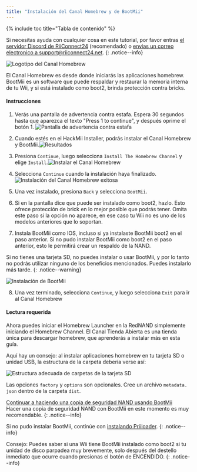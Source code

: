 ```yaml
---
title: "Instalación del Canal Homebrew y de BootMii"
---
```


{% include toc title="Tabla de contenido" %}

Si necesitas ayuda con cualquier cosa en este tutorial, por favor entras [el servidor Discord de RiiConnect24](https://discord.gg/rc24) (recomendado) o [envias un correo electronico a support@riiconnect24.net](mailto:support@riiconnect24.net).
{: .notice--info}

![Logotipo del Canal Homebrew](/images/hbc.png)

El Canal Homebrew es desde donde iniciarás las aplicaciones homebrew. BootMii es un software que puede respaldar y restaurar la memoria interna de tu Wii, y si está instalado como boot2, brinda protección contra bricks.

#### Instrucciones

1. Verás una pantalla de advertencia contra estafa. Espera 30 segundos hasta que aparezca el texto "Press 1 to continue", y después oprime el botón 1. ![Pantalla de advertencia contra estafa](/images/Wii/ScamScreen.png)

2. Cuando estés en el HackMii Installer, podrás instalar el Canal Homebrew y BootMii.![Resultados](/images/Wii/Results.png)

3. Presiona `Continue`, luego selecciona `Install The Homebrew Channel` y elige `Install`.![Instalar el Canal Homebrew](/images/Wii/InstallHomebrewChannel.png)

4. Selecciona `Continue` cuando la instalación haya finalizado.![Instalación del Canal Homebrew exitosa](/images/Wii/SuccessHBC.png)

5. Una vez instalado, presiona `Back` y selecciona `BootMii`.
6. Si en la pantalla dice que puede ser instalado como boot2, hazlo. Esto ofrece protección de brick en lo mejor posible que podrás tener. Omita este paso si la opción no aparece, en ese caso tu Wii no es uno de los modelos anteriores que lo soportan.
7. Instala BootMii como IOS, incluso si ya instalaste BootMii boot2 en el paso anterior. Si no pudo instalar BootMii como boot2 en el paso anterior, esto le permitirá crear un respaldo de la NAND.

Si no tienes una tarjeta SD, no puedes instalar o usar BootMii, y por lo tanto no podrás utilizar ninguno de los beneficios mencionados. Puedes instalarlo más tarde.
{: .notice--warning}

![Instalación de BootMii](/images/Wii/InstallBootMii.png)

8. Una vez terminado, selecciona `Continue`, y luego selecciona `Exit` para ir al Canal Homebrew

#### Lectura requerida

Ahora puedes iniciar el Homebrew Launcher en la RedNAND simplemente iniciando el Homebrew Channel. El Canal Tienda Abierta es una tienda única para descargar homebrew, que aprenderás a instalar más en esta guía.

Aquí hay un consejo: al instalar aplicaciones homebrew en tu tarjeta SD o unidad USB, la estructura de la carpeta debería verse así:

![Estructura adecuada de carpetas de la tarjeta SD](images/Wii/FolderStructure.png)

Las opciones `factory` y `options` son opcionales. Cree un archivo `metadata. json` dentro de la carpeta `dist`.

[Continuar a haciendo una copia de seguridad NAND usando BootMii](bootmii)<br> Hacer una copia de seguridad NAND con BootMii en este momento es muy recomendable.
{: .notice--info}

Si no pudo instalar BootMii, continúe con [instalando Priiloader](priiloader).
{: .notice--info}

Consejo: Puedes saber si una Wii tiene BootMii instalado como boot2 si tu unidad de disco parpadea muy brevemente, solo después del destello inmediato que ocurre cuando presionas el botón de ENCENDIDO.
{: .notice--info}
